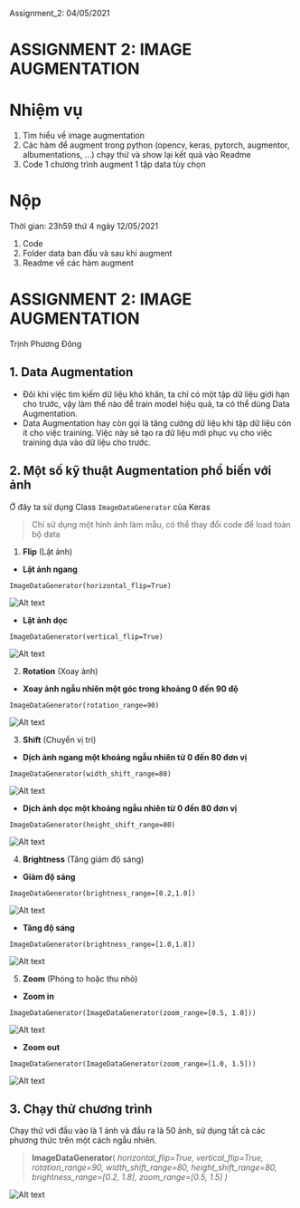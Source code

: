 Assignment_2: 04/05/2021

# ASSIGNMENT 2: IMAGE AUGMENTATION

# Nhiệm vụ

1. Tìm hiểu về image augmentation
2. Các hàm để augment trong python (opencv, keras, pytorch, augmentor, albumentations, ...) chạy thử và show lại kết quả vào Readme
3. Code 1 chương trình augment 1 tập data tùy chọn

# Nộp

Thời gian: 23h59 thứ 4 ngày 12/05/2021

1. Code
2. Folder data ban đầu và sau khi augment
3. Readme về các hàm augment

# ASSIGNMENT 2: IMAGE AUGMENTATION

Trịnh Phương Đông

## 1. Data Augmentation

- Đôi khi việc tìm kiếm dữ liệu khó khăn, ta chỉ có một tập dữ liệu giới hạn cho trước, vậy làm thế nào để train model hiệu quả, ta có thể dùng Data Augmentation.
- Data Augmentation hay còn gọi là tăng cường dữ liệu khi tập dữ liệu còn ít cho việc training. Việc này sẽ tạo ra dữ liệu mới phục vụ cho việc training dựa vào dữ liệu cho trước.

## 2. Một số kỹ thuật Augmentation phổ biến với ảnh

Ở đây ta sử dụng Class `ImageDataGenerator` của Keras

> Chỉ sử dụng một hình ảnh làm mẫu, có thể thay đổi code để load toàn bộ data

1. **Flip** (Lật ảnh)

- **Lật ảnh ngang**


`ImageDataGenerator(horizontal_flip=True)`

![Alt text](Sample_Image/Flip_1.png "Flip")

- **Lật ảnh dọc**


`ImageDataGenerator(vertical_flip=True)`

![Alt text](Sample_Image/Flip_2.png "Flip")

2. **Rotation** (Xoay ảnh)

- **Xoay ảnh ngẫu nhiên một góc trong khoảng 0 đến 90 độ**


`ImageDataGenerator(rotation_range=90)`

![Alt text](Sample_Image/Rotation.png "Rotation")

3. **Shift** (Chuyển vị trí)

- **Dịch ảnh ngang một khoảng ngẫu nhiên từ 0 đến 80 đơn vị**


`ImageDataGenerator(width_shift_range=80)`

![Alt text](Sample_Image/Width.png "Width")

- **Dịch ảnh dọc một khoảng ngẫu nhiên từ 0 đến 80 đơn vị**


`ImageDataGenerator(height_shift_range=80)`

![Alt text](Sample_Image/Height.png "Height")

4. **Brightness** (Tăng giảm độ sáng)

- **Giảm độ sáng**


`ImageDataGenerator(brightness_range=[0.2,1.0])`

![Alt text](Sample_Image/Bright_1.png "Darker")

- **Tăng độ sáng**


`ImageDataGenerator(brightness_range=[1.0,1.8])`

![Alt text](Sample_Image/Bright_2.png "Lighter")

5. **Zoom** (Phóng to hoặc thu nhỏ)

- **Zoom in**


`ImageDataGenerator(ImageDataGenerator(zoom_range=[0.5, 1.0]))`

![Alt text](Sample_Image/Zoom_in.png "Zoom")

- **Zoom out**


`ImageDataGenerator(ImageDataGenerator(zoom_range=[1.0, 1.5]))`

![Alt text](Sample_Image/Zoom_out.png "Zoom")

## 3. Chạy thử chương trình

Chạy thử với đầu vào là 1 ảnh và đầu ra là 50 ảnh, sử dụng tất cả các phương thức trên một cách ngẫu nhiên.

> **ImageDataGenerator**(
> _horizontal_flip=True,
> vertical_flip=True,
> rotation_range=90,
> width_shift_range=80,
> height_shift_range=80,
> brightness_range=[0.2, 1.8],
> zoom_range=[0.5, 1.5]
> )_

![Alt text](Sample_Image/Example.png "Example")
